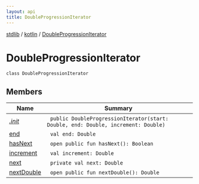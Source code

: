 ```yaml
---
layout: api
title: DoubleProgressionIterator
---
```

[stdlib](../../index.html) / [kotlin](../index.html) / [DoubleProgressionIterator](index.html)

# DoubleProgressionIterator

```
class DoubleProgressionIterator
```
## Members
| Name | Summary |
|------|---------|
|[*.init*](_init_.html)|&nbsp;&nbsp;`public DoubleProgressionIterator(start: Double, end: Double, increment: Double)`<br>|
|[end](end.html)|&nbsp;&nbsp;`val end: Double`<br>|
|[hasNext](hasNext.html)|&nbsp;&nbsp;`open public fun hasNext(): Boolean`<br>|
|[increment](increment.html)|&nbsp;&nbsp;`val increment: Double`<br>|
|[next](next.html)|&nbsp;&nbsp;`private val next: Double`<br>|
|[nextDouble](nextDouble.html)|&nbsp;&nbsp;`open public fun nextDouble(): Double`<br>|
